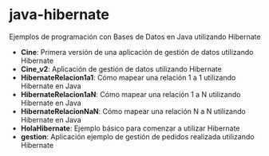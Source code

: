 java-hibernate
==============

Ejemplos de programación con Bases de Datos en Java utilizando Hibernate

- **Cine**: Primera versión de una aplicación de gestión de datos utilizando Hibernate
- **Cine_v2**: Aplicación de gestión de datos utilizando Hibernate
- **HibernateRelacion1a1**: Cómo mapear una relación 1 a 1 utilizando Hibernate en Java
- **HibernateRelacion1aN**: Cómo mapear una relación 1 a N utilizando Hibernate en Java
- **HibernateRelacionNaN**: Cómo mapear una relación N a N utilizando Hibernate en Java
- **HolaHibernate**: Ejemplo básico para comenzar a utilizar Hibernate
- **gestion**: Aplicación ejemplo de gestión de pedidos realizada utilizando Hibernate
